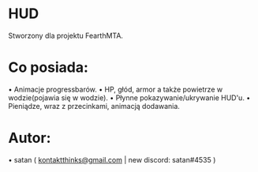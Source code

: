 # HUD
Stworzony dla projektu FearthMTA.

# Co posiada:
• Animacje progressbarów.
• HP, głód, armor a także powietrze w wodzie(pojawia się w wodzie).
• Płynne pokazywanie/ukrywanie HUD'u.
• Pieniądze, wraz z przecinkami, animacją dodawania.

# Autor:
• satan ( kontaktthinks@gmail.com | new discord: satan#4535 )
